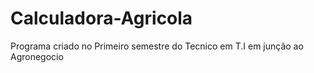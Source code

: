 # Calculadora-Agricola
 Programa criado no Primeiro semestre do Tecnico em T.I em junção ao Agronegocio
